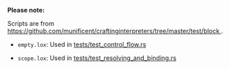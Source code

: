 <!--
Date Created: 20/07/2025.
-->

**Please note:**

Scripts are from 
[ https://github.com/munificent/craftinginterpreters/tree/master/test/block ](https://github.com/munificent/craftinginterpreters/tree/master/test/block).

- `empty.lox`: Used in [tests/test_control_flow.rs](https://github.com/behai-nguyen/rlox/blob/main/tests/test_control_flow.rs)

- `scope.lox`: Used in [tests/test_resolving_and_binding.rs](https://github.com/behai-nguyen/rlox/blob/main/tests/test_resolving_and_binding.rs)

